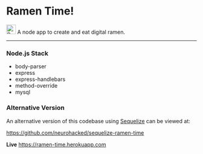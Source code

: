 # Ramen Time!

<img style="align:left" src="http://i.imgur.com/XxzsGWt.png" width="25px" alt="Bowl of Ramen"> A node app to create and eat digital ramen.

---

### Node.js Stack
* body-parser
* express
* express-handlebars
* method-override
* mysql

### Alternative Version
An alternative version of this codebase using [Sequelize](https://github.com/sequelize/sequelize) can be viewed at:

https://github.com/neurohacked/sequelize-ramen-time

**Live**
https://ramen-time.herokuapp.com
